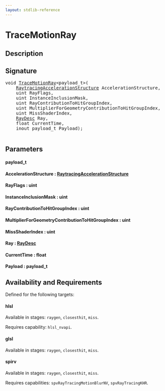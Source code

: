 ```yaml
---
layout: stdlib-reference
---
```


# TraceMotionRay

## Description





## Signature 

<pre>
<span class="code_keyword">void</span> <a href="/stdlib-reference/global-decls/TraceMotionRay">TraceMotionRay</a>&lt;payload_t&gt;(
    <a href="/stdlib-reference/types/RaytracingAccelerationStructure/index" class="code_type">RaytracingAccelerationStructure</a> <span class='code_param'>AccelerationStructure</span>,
    <span class="code_keyword">uint</span> <span class='code_param'>RayFlags</span>,
    <span class="code_keyword">uint</span> <span class='code_param'>InstanceInclusionMask</span>,
    <span class="code_keyword">uint</span> <span class='code_param'>RayContributionToHitGroupIndex</span>,
    <span class="code_keyword">uint</span> <span class='code_param'>MultiplierForGeometryContributionToHitGroupIndex</span>,
    <span class="code_keyword">uint</span> <span class='code_param'>MissShaderIndex</span>,
    <a href="/stdlib-reference/types/RayDesc/index" class="code_type">RayDesc</a> <span class='code_param'>Ray</span>,
    <span class="code_keyword">float</span> <span class='code_param'>CurrentTime</span>,
    <span class="code_keyword">inout</span> payload_t <span class='code_param'>Payload</span>);

</pre>

## Parameters

#### payload\_t
#### AccelerationStructure  : [RaytracingAccelerationStructure](/stdlib-reference/types/RaytracingAccelerationStructure/index)
#### RayFlags  : uint
#### InstanceInclusionMask  : uint
#### RayContributionToHitGroupIndex  : uint
#### MultiplierForGeometryContributionToHitGroupIndex  : uint
#### MissShaderIndex  : uint
#### Ray  : [RayDesc](/stdlib-reference/types/RayDesc/index)
#### CurrentTime  : float
#### Payload  : payload\_t

## Availability and Requirements

Defined for the following targets:

#### hlsl
Available in stages: `raygen`, `closesthit`, `miss`.

Requires capability: `hlsl_nvapi`.
#### glsl
Available in stages: `raygen`, `closesthit`, `miss`.

#### spirv
Available in stages: `raygen`, `closesthit`, `miss`.

Requires capabilities: `spvRayTracingMotionBlurNV`, `spvRayTracingKHR`.


